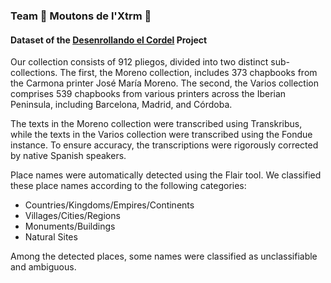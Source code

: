 ### Team 🐑 Moutons de l'Xtrm 🐑

#### Dataset of the [Desenrollando el Cordel](https://desenrollandoelcordel.unige.ch/inicio.html) Project

Our collection consists of 912 pliegos, divided into two distinct sub-collections. The first, the Moreno collection, includes 373 chapbooks from the Carmona printer José María Moreno. The second, the Varios collection comprises 539 chapbooks from various printers across the Iberian Peninsula, including Barcelona, Madrid, and Córdoba.

The texts in the Moreno collection were transcribed using Transkribus, while the texts in the Varios collection were transcribed using the Fondue instance. To ensure accuracy, the transcriptions were rigorously corrected by native Spanish speakers.

Place names were automatically detected using the Flair tool. We classified these place names according to the following categories:
* Countries/Kingdoms/Empires/Continents
* Villages/Cities/Regions
* Monuments/Buildings
* Natural Sites

Among the detected places, some names were classified as unclassifiable and ambiguous.

